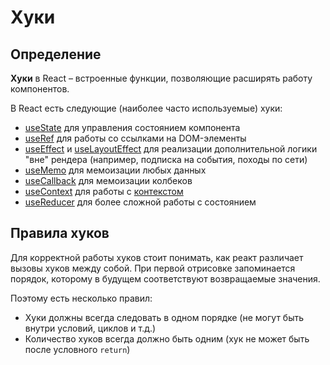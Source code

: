 # Хуки

## Определение

**Хуки** в React – встроенные функции, позволяющие расширять работу компонентов. 

В React есть следующие (наиболее часто используемые) хуки:

* [useState](react-useState.md) для управления состоянием компонента
* [useRef](react-useRef.md) для работы со ссылками на DOM-элементы
* [useEffect](react-useEffect.md) и [useLayoutEffect](react-useEffect.md) для реализации дополнительной логики "вне" рендера (например, подписка на события, походы по сети)
* [useMemo](react-useMemo.md) для мемоизации любых данных
* [useCallback](react-useCallback.md) для мемоизации колбеков
* [useContext](react-useContext.md) для работы с [контекстом](react-context.md)
* [useReducer](react-useReducer.md) для более сложной работы с состоянием

## Правила хуков

Для корректной работы хуков стоит понимать, как реакт различает вызовы хуков между собой. При первой отрисовке запоминается порядок, которому в будущем соответствуют возвращаемые значения.

Поэтому есть несколько правил:

* Хуки должны всегда следовать в одном порядке (не могут быть внутри условий, циклов и т.д.)
* Количество хуков всегда должно быть одним (хук не может быть после условного `return`)



 